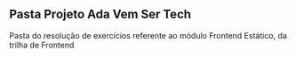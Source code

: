 ## Pasta Projeto Ada Vem Ser Tech

Pasta do resolução de exercícios referente ao módulo Frontend Estático, da trilha de Frontend